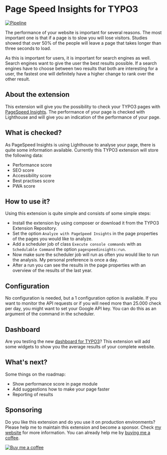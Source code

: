 Page Speed Insights for TYPO3
=============================

[![Pipeline](https://github.com/haassie/ext-page-speed-insights/workflows/CI/badge.svg)](https://github.com/haassie/ext-page-speed-insights/actions)


The performance of your website is important for several reasons. The most important one is that if a page is to slow
you will lose visitors. Studies showed that over 50% of the people will leave a page that takes longer than three seconds
to load. 

As this is important for users, it is important for search engines as well. Search engines want to give the user the
best results possible. If a search engines have to choose between two results that both are interesting for a user, the
fastest one will definitely have a higher change to rank over the other result. 

About the extension
-------------------
This extension will give you the possibility to check your TYPO3 pages with [PageSpeed Insights](https://developers.google.com/speed/docs/insights/v5/about).
The performance of your page is checked with Lighthouse and will give you an indication of the performance of your
page.

What is checked?
----------------
As PageSpeed Insights is using Lighthouse to analyse your page, there is quite some information available. Currently
this TYPO3 extension will store the following data: 

- Performance score 
- SEO score
- Accessibility score
- Best practises score
- PWA score

How to use it?
--------------
Using this extension is quite simple and consists of some simple steps:
- Install the extension by using composer or download it from the TYPO3 Extension Repository. 
- Set the option `Analyze with PageSpeed Insights` in the page properties of the pages you would like to analyze.
- Add a scheduler job of class `Execute console commands` with as `Schedulable Command` the option `pagespeedinsights:run`.
- Now make sure the scheduler job will run as often you would like to run the analysis. My personal preference is once a day.
- After a run you can see the results in the page properties with an overview of the results of the last year.

Configuration
-------------
No configuration is needed, but a 1 configuration option is available. If you want to monitor the API requests or if you
will need more than 25.000 check per day, you might want to set your Google API key. You can do this as an argument of the
command in the scheduler.

Dashboard
---------
Are you testing the new [dashboard for TYPO3](https://github.com/TYPO3-Initiatives/dashboard)? This extension will add
some widgets to show you the average results of your complete website. 

What's next?
------------
Some things on the roadmap:
- Show performance score in page module
- Add suggestions how to make your page faster
- Reporting of results

Sponsoring
----------
Do you like this extension and do you use it on production environments? Please help me to maintain this extension and
become a sponsor. Check [my website](https://www.richardhaeser.com/sponsoring) for more information. You can already
help me by [buying me a coffee](https://www.buymeacoffee.com/richardhaeser).

[![Buy me a coffee](https://cdn.buymeacoffee.com/buttons/default-orange.png)](https://www.buymeacoffee.com/richardhaeser)
